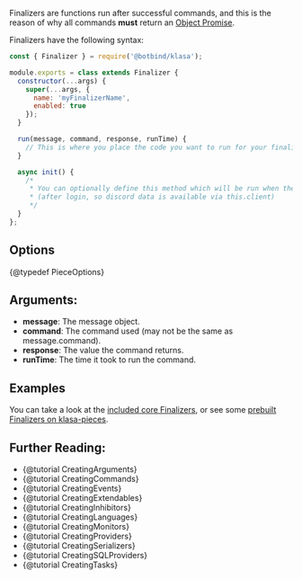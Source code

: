 Finalizers are functions run after successful commands, and this is the reason of why all commands **must** return an
[Object Promise](https://developer.mozilla.org/en/docs/Web/JavaScript/Reference/Global_Objects/Promise).

Finalizers have the following syntax:

```javascript
const { Finalizer } = require('@botbind/klasa');

module.exports = class extends Finalizer {
  constructor(...args) {
    super(...args, {
      name: 'myFinalizerName',
      enabled: true
    });
  }

  run(message, command, response, runTime) {
    // This is where you place the code you want to run for your finalizer
  }

  async init() {
    /*
     * You can optionally define this method which will be run when the bot starts
     * (after login, so discord data is available via this.client)
     */
  }
};
```

## Options

{@typedef PieceOptions}

## Arguments:

- **message**: The message object.
- **command**: The command used (may not be the same as message.command).
- **response**: The value the command returns.
- **runTime**: The time it took to run the command.

## Examples

You can take a look at the [included core Finalizers](https://github.com/dirigeants/klasa/tree/{@branch}/src/finalizers), or see some [prebuilt Finalizers on klasa-pieces](https://github.com/dirigeants/klasa-pieces/tree/master/finalizers).

## Further Reading:

- {@tutorial CreatingArguments}
- {@tutorial CreatingCommands}
- {@tutorial CreatingEvents}
- {@tutorial CreatingExtendables}
- {@tutorial CreatingInhibitors}
- {@tutorial CreatingLanguages}
- {@tutorial CreatingMonitors}
- {@tutorial CreatingProviders}
- {@tutorial CreatingSerializers}
- {@tutorial CreatingSQLProviders}
- {@tutorial CreatingTasks}
